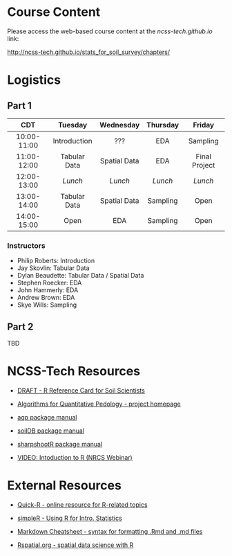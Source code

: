 # Course Content

Please access the web-based course content at the _ncss-tech.github.io_ link:

http://ncss-tech.github.io/stats_for_soil_survey/chapters/

# Logistics
## Part 1

| CDT | Tuesday | Wednesday | Thursday | Friday |
| :---: | :---: | :---: | :---: | :---: |
| 10:00-11:00   | Introduction | ??? | EDA | Sampling |
| 11:00-12:00  | Tabular Data | Spatial Data | EDA | Final Project |
| 12:00-13:00    | *Lunch* | *Lunch* | *Lunch* | *Lunch* |
| 13:00-14:00     | Tabular Data | Spatial Data | Sampling | Open |
| 14:00-15:00     | Open | EDA | Sampling | Open |

### Instructors
 
   * Philip Roberts: Introduction
   * Jay Skovlin: Tabular Data
   * Dylan Beaudette: Tabular Data / Spatial Data
   * Stephen Roecker: EDA  
   * John Hammerly: EDA
   * Andrew Brown: EDA
   * Skye Wills: Sampling

## Part 2
TBD

# NCSS-Tech Resources

 * [DRAFT - R Reference Card for Soil Scientists](http://ncss-tech.github.io/stats_for_soil_survey/reference_card/reference_card.html)

 * [Algorithms for Quantitative Pedology - project homepage](http://ncss-tech.github.io/AQP/)
 
 * [aqp package manual](http://ncss-tech.github.io/aqp/docs/)
 
 * [soilDB package manual](http://ncss-tech.github.io/soilDB/docs/)
 
 * [sharpshootR package manual](http://ncss-tech.github.io/sharpshootR/docs/)
 
 * [VIDEO: Intoduction to R (NRCS Webinar)](https://www.youtube.com/watch?v=G5mFt9k37a4)
 
# External Resources

 * [Quick-R - online resource for R-related topics](https://www.statmethods.net/)
 
 * [simpleR - Using R for Intro. Statistics](https://cran.r-project.org/doc/contrib/Verzani-SimpleR.pdf)

 * [Markdown Cheatsheet - syntax for formatting .Rmd and .md files](https://guides.github.com/pdfs/markdown-cheatsheet-online.pdf)
 
 * [Rspatial.org - spatial data science with R](https://rspatial.org/)
 
